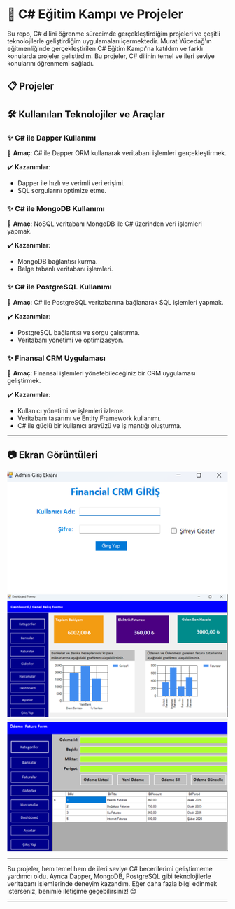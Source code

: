 # 🚀 C# Eğitim Kampı ve Projeler

Bu repo, C# dilini öğrenme sürecimde gerçekleştirdiğim projeleri ve çeşitli teknolojilerle geliştirdiğim uygulamaları içermektedir. Murat Yücedağ'ın eğitmenliğinde gerçekleştirilen C# Eğitim Kampı'na katıldım ve farklı konularda projeler geliştirdim. Bu projeler, C# dilinin temel ve ileri seviye konularını öğrenmemi sağladı.

## 📋 Projeler

## 🛠️ Kullanılan Teknolojiler ve Araçlar

### ✨ C# ile Dapper Kullanımı
📌 **Amaç**: C# ile Dapper ORM kullanarak veritabanı işlemleri gerçekleştirmek.

✔️ **Kazanımlar**:
- Dapper ile hızlı ve verimli veri erişimi.
- SQL sorgularını optimize etme.

### ✨ C# ile MongoDB Kullanımı
📌 **Amaç**: NoSQL veritabanı MongoDB ile C# üzerinden veri işlemleri yapmak.

✔️ **Kazanımlar**:
- MongoDB bağlantısı kurma.
- Belge tabanlı veritabanı işlemleri.

### ✨ C# ile PostgreSQL Kullanımı
📌 **Amaç**: C# ile PostgreSQL veritabanına bağlanarak SQL işlemleri yapmak.

✔️ **Kazanımlar**:
- PostgreSQL bağlantısı ve sorgu çalıştırma.
- Veritabanı yönetimi ve optimizasyon.

### ✨ Finansal CRM Uygulaması
📌 **Amaç**: Finansal işlemleri yönetebileceğiniz bir CRM uygulaması geliştirmek.

✔️ **Kazanımlar**:
- Kullanıcı yönetimi ve işlemleri izleme.
- Veritabanı tasarımı ve Entity Framework kullanımı.
- C# ile güçlü bir kullanıcı arayüzü ve iş mantığı oluşturma.

---

## 📷 Ekran Görüntüleri
![Admin Login Resmi](CSharpEgitimKampi601/images/crmAdminLogin.png)
![Dashboard](CSharpEgitimKampi601/images/crmDashboard.png)
![Fatura](CSharpEgitimKampi601/images/crmFatura.png)


---

Bu projeler, hem temel hem de ileri seviye C# becerilerimi geliştirmeme yardımcı oldu. Ayrıca Dapper, MongoDB, PostgreSQL gibi teknolojilerle veritabanı işlemlerinde deneyim kazandım. Eğer daha fazla bilgi edinmek isterseniz, benimle iletişime geçebilirsiniz! 😊

---
